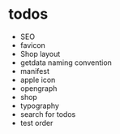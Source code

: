 # todos

- SEO
- favicon
- Shop layout
- getdata naming convention
- manifest
- apple icon
- opengraph
- shop
- typography
- search for todos
- test order
